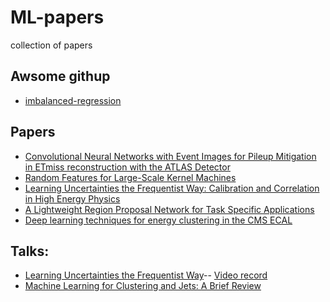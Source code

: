 # ML-papers
collection of papers

## Awsome githup  

* [imbalanced-regression](https://github.com/YyzHarry/imbalanced-regression/blob/main/imdb-wiki-dir/datasets.py)

## Papers  

* [Convolutional Neural Networks with Event Images for Pileup Mitigation in ETmiss reconstruction with the ATLAS Detector](https://cds.cern.ch/record/2684070/files/ATL-PHYS-PUB-2019-028.pdf)
* [Random Features for Large-Scale Kernel Machines](https://people.eecs.berkeley.edu/~brecht/papers/07.rah.rec.nips.pdf)
* [Learning Uncertainties the Frequentist Way: Calibration and Correlation in High Energy Physics](https://journals.aps.org/prl/pdf/10.1103/PhysRevLett.129.082001)  
* [A Lightweight Region Proposal Network for Task Specific Applications](https://ieeexplore.ieee.org/stamp/stamp.jsp?arnumber=8904949)  
* [Deep learning techniques for energy clustering in the CMS ECAL](https://arxiv.org/pdf/2204.10277.pdf)



## Talks:
* [Learning Uncertainties the Frequentist Way](https://indico.cern.ch/event/1203477/attachments/2581375/4452400/jthaler_2023_01_25_PhyStat_Uncertainty.pdf)--
  [Video record](https://indico.cern.ch/event/1203477/attachments/2581375/4457167/video2937238926.mp4)
* [Machine Learning for Clustering and Jets: A Brief Review](https://indico.cern.ch/event/1247062/contributions/5239632/attachments/2584392/4458105/HLTCalo_30012023.pdf)
